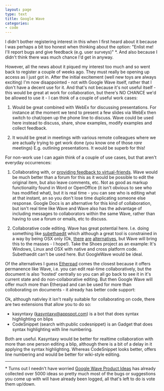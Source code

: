 ```yaml
---
layout: page
type: text
title: Google Wave
categories: 
- code
---
```

I didn't bother registering interest in this when I first heard about it because I was perhaps a bit too honest when thinking about the option: "Enlist me! I'll report bugs and give feedback (e.g. user surveys)" *. And also because I didn't think there was much chance I'd get in anyway. 

However, all the news about it piqued my interest too much and so went back to register a couple of weeks ago. They must really be opening up access as I just got in. After the initial excitement (well new toys are always exciting) I'm now disappointed - not with Google Wave itself, rather that I don't have a decent use for it. And that's not because it's not useful itself - this would be great at work for collaboration, but there's NO CHANCE we'd be allowed to use it - I can think of a couple of useful work cases:

1.  Would be great combined with WebEx for discussing presentations. For instance at the moment we tend to present a few slides via WebEx then switch to chat/open up the phone line to discuss. Wave could be used here instead to discuss, share, show examples, modify examples and collect feedback. 

1. It would be great in meetings with various remote colleagues where we are actually trying to get work done (you know one of those _rare_ meetings) E.g. outlining presentations. It would be superb for this!

For non-work use I can again think of a couple of use cases, but that aren't everyday occurrences:

1. Collaborating with, or [providing feedback to virtual-friends](http://www.appletalker.net/forum/index.php?req=thread&id=1536). Wave would be much better than a forum for this as it would be possible to edit the original item, but also leave comments, etc. Not as good as markup functionality found in Word or OpenOffice (it isn't obvious to see who has modified what), but it is real time - you can see who is editing what at that instant, an so you don't lose time duplicating someone else response. Google Docs is an alternative for this kind of collaboration, but isn't real time like Wave and Wave also has the advantage of including messages to collaborators within the same Wave, rather than having to use a forum or emails, etc to discuss.


1. Collaborative code editing. Wave has great potential here. I.e. doing something like [subethaedit](http://www.codingmonkeys.de/subethaedit/index.html) which although a great tool is constrained in a way by being OSX only (Ok, [there](http://moonedit.com/) [are](http://gobby.0x539.de/trac/) [alternatives](http://etherpad.com/), but Wave will bring this to the masses - I hope!). Take the Shoes project as an example: It's Windows, Linux and OSX with native and cross platform code. Subethaedit can't be used here. But GoogleWave would be ideal. 

Of the alternatives I guess [Etherpad](http://etherpad.com/) comes the closest because it offers permanence like Wave, i.e. you can edit real-time collaboratively, but the document is also 'hosted' centrally so you can all go back to see it in it's current state and do non-collaborative editing. But then Google Wave will offer much more than Etherpad and can be used for more than colloborating on documents - it already has better code support:

Ok, although nativley it isn't really suitable for collaborating on code, there are two extensions that allow you to do so:

* kasyntaxy (kasyntaxy@appspot.com) is a bot that does syntax highlighting on blips
* CodeSnippet (search with:public codesnippet) is an Gadget that does syntax highlighting with line numbering.

Both are useful. Kasyntaxy would be better for realtime collaboration with more than one person editing a blip, although there is a bit of a delay in it applying the syntax highlighting.   Whereas CodeSnippet looks better, offers line numbering and would be better for wiki-style editing.

***

\* Turns out I needn't have worried  [Google Wave Product Ideas](http://productideas.appspot.com/#16/e=224f1) has already collected over 5000 ideas so pretty much most of the bugs or suggestions you come up with will have already been logged, all that's left to do is vote them up/down. 
